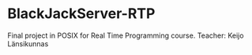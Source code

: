 # BlackJackServer-RTP
Final project in POSIX for Real Time Programming course. Teacher: Keijo Länsikunnas
